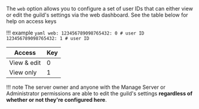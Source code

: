 The `web` option allows you to configure a set of user IDs that can either view or edit the guild's settings via the web dashboard. See the table below for help on access keys

!!! example
	```yaml
	web:
		123456789098765432: 0 # user ID
		123456789098765432: 1 # user ID
	```

| Access      | Key |
| ----------- | --- |
| View & edit | 0   |
| View only   | 1   |

!!! note
	The server owner and anyone with the Manage Server or Administrator permissions are able to edit the guild's settings **regardless of whether or not they're configured here**.